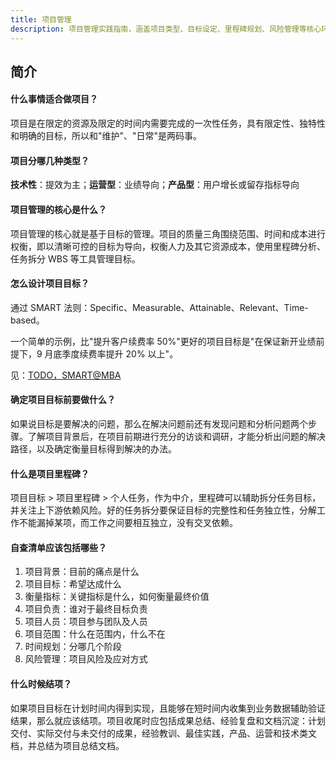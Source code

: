 ```yaml
---
title: 项目管理
description: 项目管理实践指南，涵盖项目类型、目标设定、里程碑规划、风险管理等核心环节的系统性介绍。
---
```



## 简介

#### 什么事情适合做项目？

项目是在限定的资源及限定的时间内需要完成的一次性任务，具有限定性、独特性和明确的目标，所以和"维护"、"日常"是两码事。

#### 项目分哪几种类型？

**技术性**：提效为主；**运营型**：业绩导向；**产品型**：用户增长或留存指标导向

#### 项目管理的核心是什么？

项目管理的核心就是基于目标的管理。项目的质量三角围绕范围、时间和成本进行权衡，即以清晰可控的目标为导向，权衡人力及其它资源成本，使用里程碑分析、任务拆分 WBS 等工具管理目标。

#### 怎么设计项目目标？

通过 SMART 法则：Specific、Measurable、Attainable、Relevant、Time-based。

一个简单的示例，比"提升客户续费率 50%"更好的项目目标是"在保证新开业绩前提下，9 月底季度续费率提升 20% 以上"。

见：[TODO，SMART@MBA](https://wiki.mbalib.com/zh-tw/SMART%E5%8E%9F%E5%89%87)

#### 确定项目目标前要做什么？

如果说目标是要解决的问题，那么在解决问题前还有发现问题和分析问题两个步骤。了解项目背景后，在项目前期进行充分的访谈和调研，才能分析出问题的解决路径，以及确定衡量目标得到解决的办法。

#### 什么是项目里程碑？

项目目标 > 项目里程碑 > 个人任务，作为中介，里程碑可以辅助拆分任务目标，并关注上下游依赖风险。好的任务拆分要保证目标的完整性和任务独立性，分解工作不能漏掉某项，而工作之间要相互独立，没有交叉依赖。

#### 自查清单应该包括哪些？

1. 项目背景：目前的痛点是什么
2. 项目目标：希望达成什么
3. 衡量指标：关键指标是什么，如何衡量最终价值
4. 项目负责：谁对于最终目标负责
5. 项目人员：项目参与团队及人员
6. 项目范围：什么在范围内，什么不在
7. 时间规划：分哪几个阶段
8. 风险管理：项目风险及应对方式 

#### 什么时候结项？

如果项目目标在计划时间内得到实现，且能够在短时间内收集到业务数据辅助验证结果，那么就应该结项。项目收尾时应包括成果总结、经验复盘和文档沉淀：计划交付、实际交付与未交付的成果，经验教训、最佳实践，产品、运营和技术类文档，并总结为项目总结文档。
